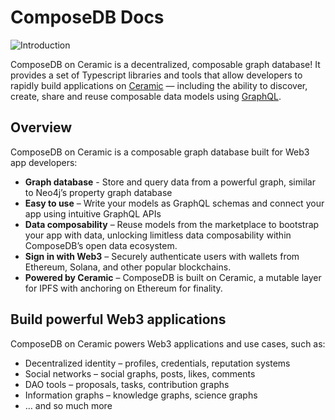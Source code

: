 # ComposeDB Docs

<head>
  <meta name="robots" content="noindex" />
  <meta name="googlebot" content="noindex" />
</head>

![Introduction](/img/intro-dataverse.png)

ComposeDB on Ceramic is a decentralized, composable graph database! It provides a set of Typescript libraries and tools that allow developers to rapidly build applications on [Ceramic](https://ceramic.network/) — including the ability to discover, create, share and reuse composable data models using [GraphQL](https://www.graphql.org/).

## Overview
ComposeDB on Ceramic is a composable graph database built for Web3 app developers:

-  **Graph database** - Store and query data from a powerful graph, similar to Neo4j’s property graph database
-  **Easy to use** – Write your models as GraphQL schemas and connect your app using intuitive GraphQL APIs
-  **Data composability** – Reuse models from the marketplace to bootstrap your app with data, unlocking limitless data composability within ComposeDB’s open data ecosystem.
-  **Sign in with Web3** – Securely authenticate users with wallets from Ethereum, Solana, and other popular blockchains.
-  **Powered by Ceramic** – ComposeDB is built on Ceramic, a mutable layer for IPFS with anchoring on Ethereum for finality.



## Build powerful Web3 applications
ComposeDB on Ceramic powers Web3 applications and use cases, such as:

- Decentralized identity – profiles, credentials, reputation systems
- Social networks – social graphs, posts, likes, comments
- DAO tools – proposals, tasks, contribution graphs
- Information graphs – knowledge graphs, science graphs
- … and so much more
